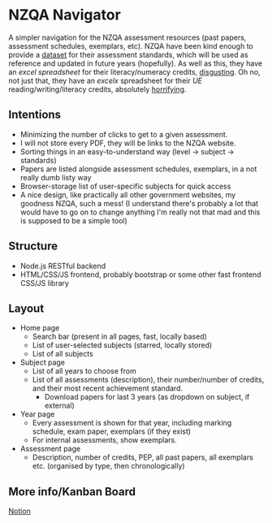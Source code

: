 # NZQA Navigator

A simpler navigation for the NZQA assessment resources (past papers, assessment schedules, exemplars, etc).
NZQA have been kind enough to provide a [dataset](https://catalogue.data.govt.nz/dataset/list-of-standards-by-category-2020) for their assessment standards, which will be used as reference and updated in future years (hopefully). As well as this, they have an _excel spreadsheet_ for their literacy/numeracy credits, [disgusting](https://www.nzqa.govt.nz/assets/qualifications-and-standards/qualifications/ncea/NCEA-subject-resources/Literacy-and-Numeracy/literacy-numeracy-assessment-standards-April-2019.xls). Oh no, not just that, they have an _excel*x*_ spreadsheet for their _UE_ reading/writing/literacy credits, absolutely [horrifying](https://www.nzqa.govt.nz/assets/qualifications-and-standards/Awards/University-Entrance/UE-Literacy-List/University-Entrance-Literacy-list-from-1-January-2020-1.xlsx).

## Intentions

- Minimizing the number of clicks to get to a given assessment.
- I will not store every PDF, they will be links to the NZQA website.
- Sorting things in an easy-to-understand way (level -> subject -> standards)
- Papers are listed alongside assessment schedules, exemplars, in a not really dumb listy way
- Browser-storage list of user-specific subjects for quick access
- A nice design, like practically all other government websites, my goodness NZQA, such a mess! (I understand there's probably a lot that would have to go on to change anything I'm really not that mad and this is supposed to be a simple tool)

## Structure

- Node.js RESTful backend
- HTML/CSS/JS frontend, probably bootstrap or some other fast frontend CSS/JS library

## Layout

- Home page
    - Search bar (present in all pages, fast, locally based)
    - List of user-selected subjects (starred, locally stored)
    - List of all subjects
- Subject page
    - List of all years to choose from
    - List of all assessments (description), their number/number of credits, and their most recent achievement standard.
        - Download papers for last 3 years (as dropdown on subject, if external)
- Year page
    - Every assessment is shown for that year, including marking schedule, exam paper, exemplars (if they exist)
    - For internal assessments, show exemplars.
- Assessment page
    - Description, number of credits, PEP, all past papers, all exemplars etc. (organised by type, then chronologically)

## More info/Kanban Board

[Notion](https://www.notion.so/Fast-access-NZQA-d4f21847f9174bc2954bd6a3e8205363)
